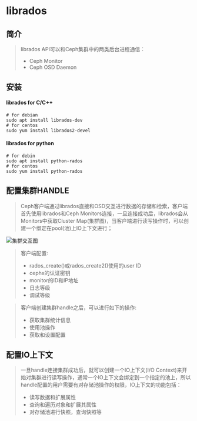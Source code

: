 # librados
## 简介
> librados API可以和Ceph集群中的两类后台进程通信：
> - Ceph Monitor
> - Ceph OSD Daemon

## 安装
#### librados for C/C++
```SHELL
# for debian
sudo apt install librados-dev
# for centos
sudo yum install librados2-devel
```

#### librados for python
```SHELL
# for debin
sudo apt install python-rados
# for centos
sudo yum install python-rados
```

## 配置集群HANDLE
> Ceph客户端通过librados直接和OSD交互进行数据的存储和检索，客户端首先使用librados和Ceph Monitors连接，一旦连接成功后，librados会从Monitors中获取Cluster Map(集群图)，当客户端进行读写操作时，可以创建一个绑定在pool(池)上IO上下文进行；

![集群交互图](http://docs.ceph.com/docs/master/_images/ditaa-403756b622f733fc4f8f8e6e30624c7f5255af58.png)

> 客户端配置:
> - rados_create()或rados_create2()使用的user ID
> - cephx的认证密钥
> - monitor的ID和IP地址
> - 日志等级
> - 调试等级

> 客户端创建集群handle之后，可以进行如下的操作:
> - 获取集群统计信息
> - 使用池操作
> - 获取和设置配置

## 配置IO上下文
> 一旦handle连接集群成功后，就可以创建一个IO上下文(I/O Context)来开始对集群进行读写操作，通常一个IO上下文会绑定到一个指定的池上，所以handle配置的用户需要有对存储池操作的权限，IO上下文的功能包括：
> - 读写数据和扩展属性
> - 查询和遍历对象和扩展其属性
> - 对存储池进行快照，查询快照等
